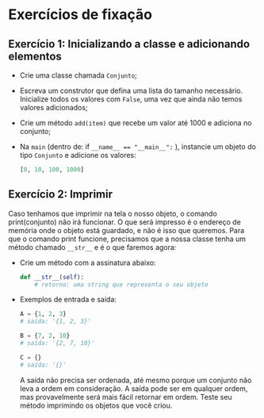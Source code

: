 # Exercícios de fixação

## Exercício 1: Inicializando a classe e adicionando elementos

- Crie uma classe chamada `Conjunto`;
- Escreva um construtor que defina uma lista do tamanho necessário. Inicialize todos os valores com `False`, uma vez que ainda não temos valores adicionados;
- Crie um método `add(item)` que recebe um valor até 1000 e adiciona no conjunto;
- Na `main` (dentro de: if `__name__ == "__main__":` ), instancie um objeto do tipo `Conjunto` e adicione os valores:

  ```py
  [0, 10, 100, 1000]
  ```

## Exercício 2: Imprimir

Caso tenhamos que imprimir na tela o nosso objeto, o comando print(conjunto) não irá funcionar. O que será impresso é o endereço de memória onde o objeto está guardado, e não é isso que queremos. Para que o comando print funcione, precisamos que a nossa classe tenha um método chamado `__str__` e é o que faremos agora:

- Crie um método com a assinatura abaixo:

  ```py
  def __str__(self):
      # retorno: uma string que representa o seu objeto
  ```

- Exemplos de entrada e saída:

  ```py
  A = {1, 2, 3}
  # saída: '{1, 2, 3}'

  B = {7, 2, 10}
  # saída: '{2, 7, 10}'

  C = {}
  # saída: '{}'
  ```

  A saída não precisa ser ordenada, até mesmo porque um conjunto não leva a ordem em consideração. A saída pode ser em qualquer ordem, mas provavelmente será mais fácil retornar em ordem. Teste seu método imprimindo os objetos que você criou.